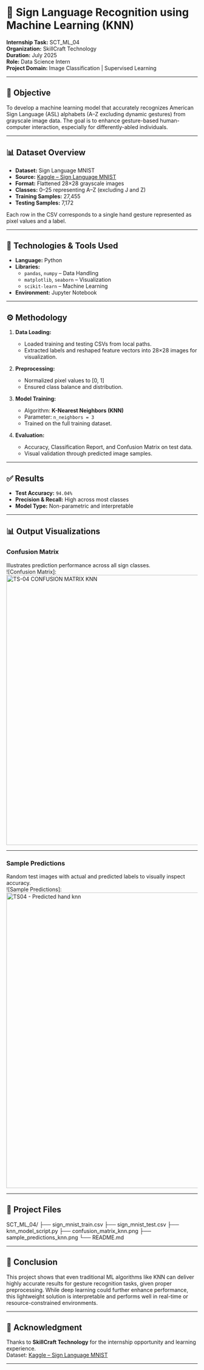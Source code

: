 # 🧠 Sign Language Recognition using Machine Learning (KNN)

**Internship Task:** SCT_ML_04  
**Organization:** SkillCraft Technology  
**Duration:** July 2025  
**Role:** Data Science Intern  
**Project Domain:** Image Classification | Supervised Learning  

---

## 📌 Objective

To develop a machine learning model that accurately recognizes American Sign Language (ASL) alphabets (A–Z excluding dynamic gestures) from grayscale image data. The goal is to enhance gesture-based human-computer interaction, especially for differently-abled individuals.

---

## 📊 Dataset Overview

- **Dataset:** Sign Language MNIST  
- **Source:** [Kaggle – Sign Language MNIST](https://www.kaggle.com/datasets/datamunge/sign-language-mnist)  
- **Format:** Flattened 28×28 grayscale images  
- **Classes:** 0–25 representing A–Z (excluding J and Z)  
- **Training Samples:** 27,455  
- **Testing Samples:** 7,172  

Each row in the CSV corresponds to a single hand gesture represented as pixel values and a label.

---

## 🧰 Technologies & Tools Used

- **Language:** Python  
- **Libraries:**  
  - `pandas`, `numpy` – Data Handling  
  - `matplotlib`, `seaborn` – Visualization  
  - `scikit-learn` – Machine Learning  
- **Environment:** Jupyter Notebook

---

## ⚙️ Methodology

1. **Data Loading:**  
   - Loaded training and testing CSVs from local paths.  
   - Extracted labels and reshaped feature vectors into 28×28 images for visualization.

2. **Preprocessing:**  
   - Normalized pixel values to [0, 1]  
   - Ensured class balance and distribution.

3. **Model Training:**  
   - Algorithm: **K-Nearest Neighbors (KNN)**  
   - Parameter: `n_neighbors = 3`  
   - Trained on the full training dataset.

4. **Evaluation:**  
   - Accuracy, Classification Report, and Confusion Matrix on test data.  
   - Visual validation through predicted image samples.

---

## ✅ Results

- **Test Accuracy:** `94.04%`  
- **Precision & Recall:** High across most classes  
- **Model Type:** Non-parametric and interpretable  

---

## 📊 Output Visualizations

### Confusion Matrix  
Illustrates prediction performance across all sign classes.  
![Confusion Matrix]: <img width="915" height="710" alt="TS-04 CONFUSION MATRIX KNN" src="https://github.com/user-attachments/assets/60843bb4-d157-4408-9524-8012e02373a6" />


---

### Sample Predictions  
Random test images with actual and predicted labels to visually inspect accuracy.  
![Sample Predictions]: <img width="823" height="777" alt="TS04 - Predicted hand knn" src="https://github.com/user-attachments/assets/378d9402-5da0-4cac-a1f6-b81c67669fce" />




---

## 📁 Project Files

SCT_ML_04/
├── sign_mnist_train.csv
├── sign_mnist_test.csv
├── knn_model_script.py
├── confusion_matrix_knn.png
├── sample_predictions_knn.png
└── README.md

---

## 📌 Conclusion

This project shows that even traditional ML algorithms like KNN can deliver highly accurate results for gesture recognition tasks, given proper preprocessing. While deep learning could further enhance performance, this lightweight solution is interpretable and performs well in real-time or resource-constrained environments.

---

## 🙏 Acknowledgment

Thanks to **SkillCraft Technology** for the internship opportunity and learning experience.  
Dataset: [Kaggle – Sign Language MNIST](https://www.kaggle.com/datasets/datamunge/sign-language-mnist)

---
